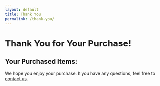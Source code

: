 ```yaml
---
layout: default
title: Thank You
permalink: /thank-you/
---
```


<div class="container">
<h1>Thank You for Your Purchase!</h1>

<h2>Your Purchased Items:</h2>
<div id="purchased-items">
<!-- Items will be dynamically populated here -->
</div>

<p>We hope you enjoy your purchase. If you have any questions, feel free to <a href="/contact/">contact us</a>.</p>
</div>

<script>
  // Retrieve purchased items from localStorage
  var purchasedItems = JSON.parse(localStorage.getItem('purchasedItems'));

  // Reference to the HTML container where purchased items will be displayed
  var purchasedItemsContainer = document.getElementById('purchased-items');

  // Check if purchased items exist
  if (purchasedItems && purchasedItems.length > 0) {
    purchasedItems.forEach(function(item) {
      // Create an element for each purchased item and append to the container
      var itemElement = document.createElement('div');
      itemElement.className = 'purchased-item';

      // Create image element
      var itemImage = document.createElement('img');
      itemImage.src = item.image; // Assuming image URL is stored in 'image'
      itemImage.alt = item.name;
      itemImage.className = 'item-image';

      // Create details element
      var itemDetails = document.createElement('div');
      itemDetails.className = 'item-details';
      itemDetails.innerHTML = `<strong>${item.name}</strong><br>
                               Price: $${item.price}<br>
                               Quantity: ${item.quantity}`;

      // Append image and details to item element
      itemElement.appendChild(itemImage);
      itemElement.appendChild(itemDetails);
      purchasedItemsContainer.appendChild(itemElement);
    });
  } else {
    purchasedItemsContainer.textContent = 'No items found.';
  }

  // Clear purchasedItems from localStorage after displaying
  localStorage.removeItem('purchasedItems');

/* General Styles for the Thank You Page */
.container {
  max-width: 900px;
  margin: 0 auto;
  padding: 20px;
  background-color: #ffffff;
  border-radius: 8px;
  box-shadow: 0 4px 8px rgba(0, 0, 0, 0.1);
}

h1 {
  color: #2c3e50;
  text-align: center;
  font-size: 2.5em;
  margin-bottom: 20px;
}

h2 {
  color: #2980b9;
  border-bottom: 2px solid #2980b9;
  padding-bottom: 10px;
  margin-bottom: 30px;
  font-size: 1.8em;
}

#purchased-items {
  margin: 0;
  padding: 0;
}

.purchased-item {
  display: flex;
  align-items: center;
  padding: 15px;
  border-bottom: 1px solid #ddd;
  background-color: #f9f9f9;
  border-radius: 8px;
  margin-bottom: 15px;
}

.purchased-item:last-child {
  border-bottom: none;
}

.item-image {
  width: 120px;
  height: 120px;
  object-fit: cover;
  border-radius: 8px;
  margin-right: 20px;
  box-shadow: 0 2px 4px rgba(0, 0, 0, 0.1);
}

.item-details {
  flex: 1;
}

.item-details strong {
  font-size: 1.2em;
  color: #34495e;
}

.item-details p {
  margin: 5px 0;
  font-size: 1em;
  color: #555;
}

p {
  font-size: 1.1em;
  line-height: 1.6;
  color: #666;
}

a {
  color: #2980b9;
  text-decoration: none;
  font-weight: bold;
}

a:hover {
  text-decoration: underline;
}

@media (max-width: 768px) {
  .container {
    padding: 15px;
  }

  .purchased-item {
    flex-direction: column;
    align-items: flex-start;
  }

  .item-image {
    margin-bottom: 10px;
    width: 100%;
    max-width: 150px;
  }
}
</script>
